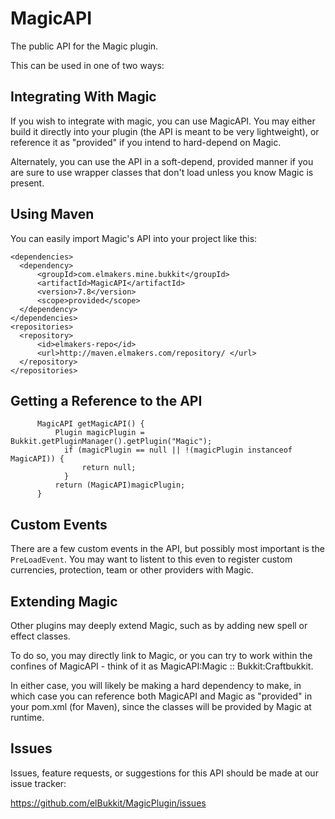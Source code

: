 MagicAPI
========

The public API for the Magic plugin.

This can be used in one of two ways:

## Integrating With Magic

If you wish to integrate with magic, you can use MagicAPI. You may either build it directly into your plugin (the API is meant to be very lightweight), or reference it as "provided" if you intend to hard-depend on Magic.

Alternately, you can use the API in a soft-depend, provided manner if you are sure to use wrapper classes that don't load unless you know Magic is present.

## Using Maven

You can easily import Magic's API into your project like this:

```
<dependencies>
  <dependency>
      <groupId>com.elmakers.mine.bukkit</groupId>
      <artifactId>MagicAPI</artifactId>
      <version>7.8</version>
      <scope>provided</scope>
  </dependency>
</dependencies>
<repositories>
  <repository>
      <id>elmakers-repo</id>
      <url>http://maven.elmakers.com/repository/ </url>
  </repository>
</repositories>
```

## Getting a Reference to the API

```
      MagicAPI getMagicAPI() {
          Plugin magicPlugin = Bukkit.getPluginManager().getPlugin("Magic");
            if (magicPlugin == null || !(magicPlugin instanceof MagicAPI)) {
                return null;
            }
          return (MagicAPI)magicPlugin;
      }
```

## Custom Events

There are a few custom events in the API, but possibly most important is the `PreLoadEvent`. You may want to listent to this even to register custom currencies, protection, team or other providers with Magic.

## Extending Magic

Other plugins may deeply extend Magic, such as by adding new spell or effect classes. 

To do so, you may directly link to Magic, or you can try to work within the confines of MagicAPI - think of it as MagicAPI:Magic :: Bukkit:Craftbukkit.

In either case, you will likely be making a hard dependency to make, in which case you can reference both MagicAPI and Magic as "provided" in your pom.xml (for Maven), since the classes will be provided by Magic at runtime.

## Issues

Issues, feature requests, or suggestions for this API should be made at our issue tracker:

https://github.com/elBukkit/MagicPlugin/issues

